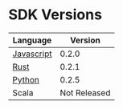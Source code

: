 # SDK Versions

| Language | Version |
| -------- | ------- |
| [Javascript](https://www.npmjs.com/package/ergonames) | 0.2.0 |
| [Rust](https://crates.io/crates/ergonames) | 0.2.1 |
| [Python](https://pypi.org/project/ergonames/) | 0.2.5 |
| Scala | Not Released |

